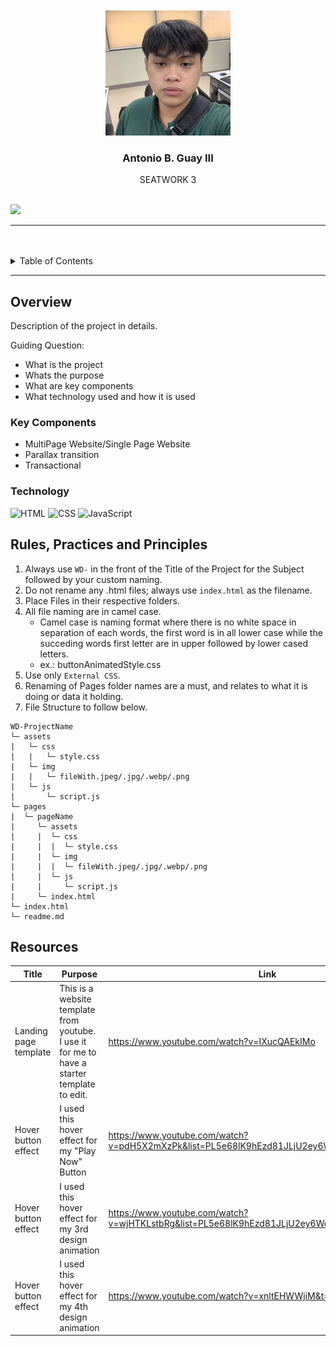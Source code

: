 <a name="readme-top">

<br/>

<br />
<div align="center">
  <a href="https://github.com/GUAY1414/">
  <!-- TODO: If you want to add logo or banner you can add it here -->
    <img src="./assets/img/logo.jpg" alt="Nyebe" width="200" height="200">
  </a>
<!-- TODO: Change Title to the name of the title of your Project -->
  <h3 align="center">Antonio B. Guay III</h3>
</div>
<!-- TODO: Make a short description -->
<div align="center">
  SEATWORK 3 
</div>

<br />

<!-- TODO: Change the zyx-0314 into your github username  -->
<!-- TODO: Change the WD-Template-Project into the same name of your folder -->
![](https://visit-counter.vercel.app/counter.png?page=GUAY1414/WD-SW3)

---

<br />
<br />

<!-- TODO: If you want to add more layers for your readme -->
<details>
  <summary>Table of Contents</summary>
  <ol>
    <li>
      <a href="#overview">Overview</a>
      <ol>
        <li>
          <a href="#key-components">Key Components</a>
        </li>
        <li>
          <a href="#technology">Technology</a>
        </li>
      </ol>
    </li>
    <li>
      <a href="#rule,-practices-and-principles">Rules, Practices and Principles</a>
    </li>
    <li>
      <a href="#resources">Resources</a>
    </li>
  </ol>
</details>

---

## Overview

<!-- TODO: To be changed -->
<!-- The following are just sample -->
Description of the project in details.

Guiding Question:
- What is the project
- Whats the purpose
- What are key components
- What technology used and how it is used

### Key Components
<!-- TODO: List of Key Components -->
<!-- The following are just sample -->
- MultiPage Website/Single Page Website
- Parallax transition
- Transactional

### Technology
<!-- TODO: List of Technology Used -->
![HTML](https://img.shields.io/badge/HTML-E34F26?style=for-the-badge&logo=html5&logoColor=white)
![CSS](https://img.shields.io/badge/CSS-1572B6?style=for-the-badge&logo=css3&logoColor=white)
![JavaScript](https://img.shields.io/badge/JavaScript-F7DF1E?style=for-the-badge&logo=javascript&logoColor=white)

## Rules, Practices and Principles
1. Always use `WD-` in the front of the Title of the Project for the Subject followed by your custom naming.
2. Do not rename any .html files; always use `index.html` as the filename.
3. Place Files in their respective folders.
4. All file naming are in camel case.
   - Camel case is naming format where there is no white space in separation of each words, the first word is in all lower case while the succeding words first letter are in upper followed by lower cased letters.
   - ex.: buttonAnimatedStyle.css
5. Use only `External CSS`.
6. Renaming of Pages folder names are a must, and relates to what it is doing or data it holding.
7. File Structure to follow below.

```
WD-ProjectName
└─ assets
|   └─ css
|   |   └─ style.css
|   └─ img
|   |   └─ fileWith.jpeg/.jpg/.webp/.png
|   └─ js
|       └─ script.js
└─ pages
|  └─ pageName
|     └─ assets
|     |  └─ css
|     |  |  └─ style.css
|     |  └─ img
|     |  |  └─ fileWith.jpeg/.jpg/.webp/.png
|     |  └─ js
|     |     └─ script.js
|     └─ index.html
└─ index.html
└─ readme.md
```

## Resources

<!-- TODO: Add References -->
| Title | Purpose | Link |
|-|-|-|
| Landing page template | This is a website template from youtube. I use it for me to have a starter template to edit. | https://www.youtube.com/watch?v=IXucQAEkIMo |
| Hover button effect | I used this hover effect for my "Play Now" Button | https://www.youtube.com/watch?v=pdH5X2mXzPk&list=PL5e68lK9hEzd81JLjU2ey6WqODkKB2xFF&index=4 |
| Hover button effect | I used this hover effect for my 3rd design animation | https://www.youtube.com/watch?v=wjHTKLstbRg&list=PL5e68lK9hEzd81JLjU2ey6WqODkKB2xFF&index=2 |
| Hover button effect | I used this hover effect for my 4th design animation | https://www.youtube.com/watch?v=xnltEHWWjiM&t=141s |
